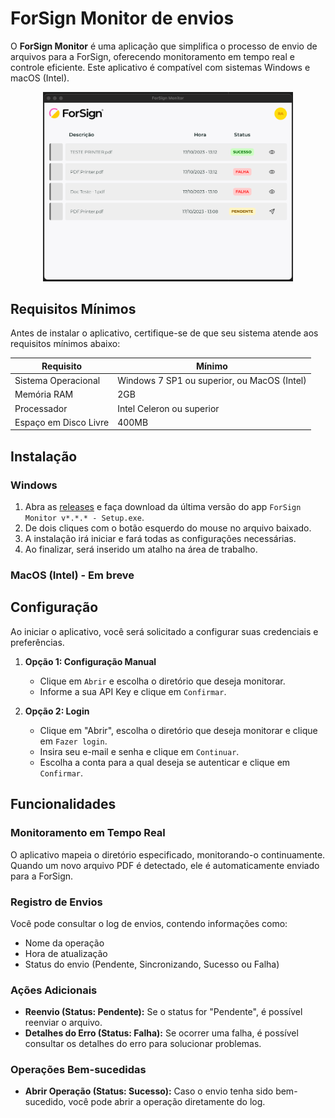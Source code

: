 # ForSign Monitor de envios

O **ForSign Monitor** é uma aplicação que simplifica o processo de envio de arquivos para a ForSign, oferecendo monitoramento em tempo real e controle eficiente. Este aplicativo é compatível com sistemas Windows e macOS (Intel).

<p align="center">
    <img src="./screenshot.png" width="400" />
</p>


## Requisitos Mínimos

Antes de instalar o aplicativo, certifique-se de que seu sistema atende aos requisitos mínimos abaixo:

| Requisito                  | Mínimo                                      |
| -------------------------- | ------------------------------------------- |
| Sistema Operacional        | Windows 7 SP1 ou superior, ou MacOS (Intel) |
| Memória RAM                | 2GB                                         |
| Processador                | Intel Celeron ou superior                   |
| Espaço em Disco Livre      | 400MB                                       |

## Instalação

### Windows

1. Abra as [releases](https://github.com/forsign-digital/forsign-monitor/releases/latest) e faça download da última versão do app `ForSign Monitor v*.*.* - Setup.exe`.
2. De dois cliques com o botão esquerdo do mouse no arquivo baixado.
3. A instalação irá iniciar e fará todas as configurações necessárias.
4. Ao finalizar, será inserido um atalho na área de trabalho.

### MacOS (Intel) - Em breve

## Configuração

Ao iniciar o aplicativo, você será solicitado a configurar suas credenciais e preferências.

1. **Opção 1: Configuração Manual**
    - Clique em `Abrir` e escolha o diretório que deseja monitorar. 
    - Informe a sua API Key e clique em `Confirmar`. 
    

2. **Opção 2: Login**
    - Clique em "Abrir", escolha o diretório que deseja monitorar e clique em `Fazer login`. 
    - Insira seu e-mail e senha e clique em `Continuar`. 
    - Escolha a conta para a qual deseja se autenticar e clique em `Confirmar`.

## Funcionalidades

### Monitoramento em Tempo Real

O aplicativo mapeia o diretório especificado, monitorando-o continuamente. Quando um novo arquivo PDF é detectado, ele é automaticamente enviado para a ForSign.

### Registro de Envios

Você pode consultar o log de envios, contendo informações como:
- Nome da operação
- Hora de atualização
- Status do envio (Pendente, Sincronizando, Sucesso ou Falha)

### Ações Adicionais

- **Reenvio (Status: Pendente):** Se o status for "Pendente", é possível reenviar o arquivo.
- **Detalhes do Erro (Status: Falha):** Se ocorrer uma falha, é possível consultar os detalhes do erro para solucionar problemas.

### Operações Bem-sucedidas

- **Abrir Operação (Status: Sucesso):** Caso o envio tenha sido bem-sucedido, você pode abrir a operação diretamente do log.
